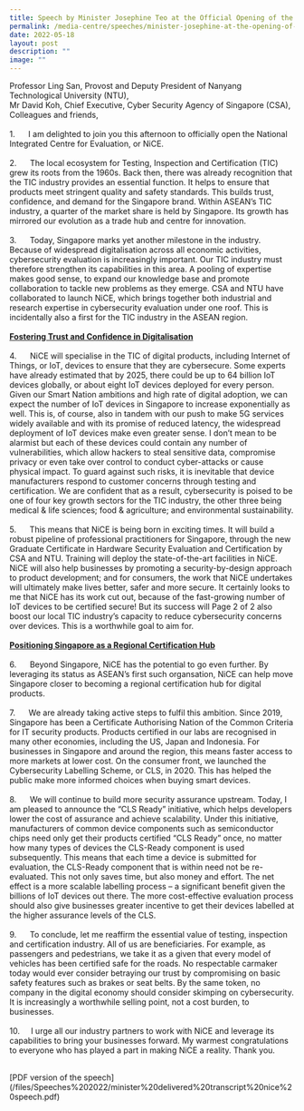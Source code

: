 ```yaml
---
title: Speech by Minister Josephine Teo at the Official Opening of the NiCE
permalink: /media-centre/speeches/minister-josephine-at-the-opening-of-the-nice/
date: 2022-05-18
layout: post
description: ""
image: ""
---
```

<p>Professor Ling San, Provost and Deputy President of Nanyang Technological University (NTU),<br>
Mr David Koh, Chief Executive, Cyber Security Agency of Singapore (CSA),<br>
Colleagues and friends,<br>
<br>
1.<span style="white-space: pre;">		</span>I am delighted to join you this afternoon to officially open the National Integrated Centre for Evaluation, or NiCE. <br>
<br>
2.<span style="white-space: pre;">		</span>The local ecosystem for Testing, Inspection and Certification (TIC) grew its roots from the 1960s. Back then, there was already recognition that the TIC industry provides an essential function. It helps to ensure that products meet stringent quality and safety standards. This builds trust, confidence, and demand for the Singapore brand. Within ASEAN’s TIC industry, a quarter of the market share is held by Singapore. Its growth has mirrored our evolution as a trade hub and centre for innovation.<br>
<br>
3.<span style="white-space: pre;">		</span>Today, Singapore marks yet another milestone in the industry. Because of widespread digitalisation across all economic activities, cybersecurity evaluation is increasingly important. Our TIC industry must therefore strengthen its capabilities in this area. A pooling of expertise makes good sense, to expand our knowledge base and promote collaboration to tackle new problems as they emerge. CSA and NTU have collaborated to launch NiCE, which brings together both industrial and research expertise in cybersecurity evaluation under one roof. This is incidentally also a first for the TIC industry in the ASEAN region.<br>
<br>
<strong><span style="text-decoration: underline;">Fostering Trust and Confidence in Digitalisation</span></strong> <br>
<br>
4.<span style="white-space: pre;">		</span>NiCE will specialise in the TIC of digital products, including Internet of Things, or IoT, devices to ensure that they are cybersecure. Some experts have already estimated that by 2025, there could be up to 64 billion IoT devices globally, or about eight IoT devices deployed for every person. Given our Smart Nation ambitions and high rate of digital adoption, we can expect the number of IoT devices in Singapore to increase exponentially as well. This is, of course, also in tandem with our push to make 5G services widely available and with its promise of reduced latency, the widespread deployment of IoT devices make even greater sense. I don’t mean to be alarmist but each of these devices could contain any number of vulnerabilities, which allow hackers to steal sensitive data, compromise privacy or even take over control to conduct cyber-attacks or cause physical impact. To guard against such risks, it is inevitable that device manufacturers respond to customer concerns through testing and certification. We are confident that as a result, cybersecurity is poised to be one of four key growth sectors for the TIC industry, the other three being medical &amp; life sciences; food &amp; agriculture; and environmental sustainability.<br>
<br>
5.<span style="white-space: pre;">		</span>This means that NiCE is being born in exciting times. It will build a robust pipeline of professional practitioners for Singapore, through the new Graduate Certificate in Hardware Security Evaluation and Certification by CSA and NTU. Training will deploy the state-of-the-art facilities in NiCE. NiCE will also help businesses by promoting a security-by-design approach to product development; and for consumers, the work that NiCE undertakes will ultimately make lives better, safer and more secure. It certainly looks to me that NiCE has its work cut out, because of the fast-growing number of IoT devices to be certified secure! But its success will Page 2 of 2 also boost our local TIC industry’s capacity to reduce cybersecurity concerns over devices. This is a worthwhile goal to aim for.<br>
<br>
<strong><span style="text-decoration: underline;">Positioning Singapore as a Regional Certification Hub</span></strong> <br>
<br>
6.<span style="white-space: pre;">		</span>Beyond Singapore, NiCE has the potential to go even further. By leveraging its status as ASEAN’s first such organsation, NiCE can help move Singapore closer to becoming a regional certification hub for digital products. <br>
<br>
7.<span style="white-space: pre;">		</span>We are already taking active steps to fulfil this ambition. Since 2019, Singapore has been a Certificate Authorising Nation of the Common Criteria for IT security products. Products certified in our labs are recognised in many other economies, including the US, Japan and Indonesia. For businesses in Singapore and around the region, this means faster access to more markets at lower cost. On the consumer front, we launched the Cybersecurity Labelling Scheme, or CLS, in 2020. This has helped the public make more informed choices when buying smart devices.<br>
<br>
8.<span style="white-space: pre;">		</span>We will continue to build more security assurance upstream. Today, I am pleased to announce the “CLS Ready” initiative, which helps developers lower the cost of assurance and achieve scalability. Under this initiative, manufacturers of common device components such as semiconductor chips need only get their products certified “CLS Ready” once, no matter how many types of devices the CLS-Ready component is used subsequently. This means that each time a device is submitted for evaluation, the CLS-Ready component that is within need not be re-evaluated. This not only saves time, but also money and effort. The net effect is a more scalable labelling process – a significant benefit given the billions of IoT devices out there. The more cost-effective evaluation process should also give businesses greater incentive to get their devices labelled at the higher assurance levels of the CLS. <br>
<br>
9.<span style="white-space: pre;">		</span>To conclude, let me reaffirm the essential value of testing, inspection and certification industry. All of us are beneficiaries. For example, as passengers and pedestrians, we take it as a given that every model of vehicles has been certified safe for the roads. No respectable carmaker today would ever consider betraying our trust by compromising on basic safety features such as brakes or seat belts. By the same token, no company in the digital economy should consider skimping on cybersecurity. It is increasingly a worthwhile selling point, not a cost burden, to businesses.<br>
<br>
10.<span style="white-space: pre;">		</span>I urge all our industry partners to work with NiCE and leverage its capabilities to bring your businesses forward. My warmest congratulations to everyone who has played a part in making NiCE a reality. Thank you.<br>
<br></p>
[PDF version of the speech](/files/Speeches%202022/minister%20delivered%20transcript%20nice%20speech.pdf)